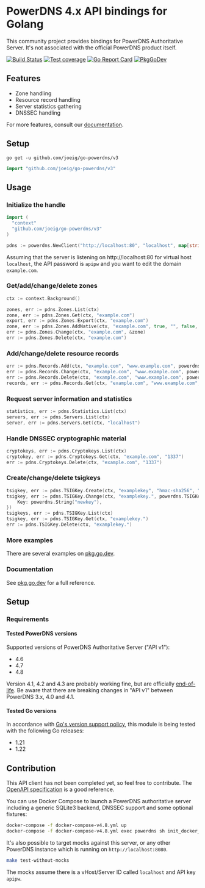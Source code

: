 # PowerDNS 4.x API bindings for Golang

This community project provides bindings for PowerDNS Authoritative Server.
It's not associated with the official PowerDNS product itself.

[![Build Status](https://github.com/joeig/go-powerdns/actions/workflows/tests.yml/badge.svg)](https://github.com/joeig/go-powerdns/actions/workflows/tests.yml)
[![Test coverage](https://img.shields.io/badge/coverage-100%25-success)](https://github.com/joeig/go-powerdns/tree/master/.github/testcoverage.yml)
[![Go Report Card](https://goreportcard.com/badge/github.com/joeig/go-powerdns)](https://goreportcard.com/report/github.com/joeig/go-powerdns)
[![PkgGoDev](https://pkg.go.dev/badge/github.com/joeig/go-powerdns/v3)](https://pkg.go.dev/github.com/joeig/go-powerdns/v3)

## Features

* Zone handling
* Resource record handling
* Server statistics gathering
* DNSSEC handling

For more features, consult our [documentation](https://pkg.go.dev/github.com/joeig/go-powerdns/v3).

## Setup

```shell
go get -u github.com/joeig/go-powerdns/v3
```

```go
import "github.com/joeig/go-powerdns/v3"
```

## Usage

### Initialize the handle

```go
import (
  "context"
  "github.com/joeig/go-powerdns/v3"
)

pdns := powerdns.NewClient("http://localhost:80", "localhost", map[string]string{"X-API-Key": "apipw"}, nil)
```

Assuming that the server is listening on http://localhost:80 for virtual host `localhost`, the API password is `apipw` and you want to edit the domain `example.com`.

### Get/add/change/delete zones

```go
ctx := context.Background()

zones, err := pdns.Zones.List(ctx)
zone, err := pdns.Zones.Get(ctx, "example.com")
export, err := pdns.Zones.Export(ctx, "example.com")
zone, err := pdns.Zones.AddNative(ctx, "example.com", true, "", false, "foo", "foo", true, []string{"ns.foo.tld."})
err := pdns.Zones.Change(ctx, "example.com", &zone)
err := pdns.Zones.Delete(ctx, "example.com")
```

### Add/change/delete resource records

```go
err := pdns.Records.Add(ctx, "example.com", "www.example.com", powerdns.RRTypeAAAA, 60, []string{"::1"})
err := pdns.Records.Change(ctx, "example.com", "www.example.com", powerdns.RRTypeAAAA, 3600, []string{"::1"})
err := pdns.Records.Delete(ctx, "example.com", "www.example.com", powerdns.RRTypeA)
records, err := pdns.Records.Get(ctx, "example.com", "www.example.com", powerdns.RRTypePtr(powerdns.RRTypeA))
```

### Request server information and statistics

```go
statistics, err := pdns.Statistics.List(ctx)
servers, err := pdns.Servers.List(ctx)
server, err := pdns.Servers.Get(ctx, "localhost")
```

### Handle DNSSEC cryptographic material

```go
cryptokeys, err := pdns.Cryptokeys.List(ctx)
cryptokey, err := pdns.Cryptokeys.Get(ctx, "example.com", "1337")
err := pdns.Cryptokeys.Delete(ctx, "example.com", "1337")
```

### Create/change/delete tsigkeys

```go
tsigkey, err := pdns.TSIGKey.Create(ctx, "examplekey", "hmac-sha256", "")
tsigkey, err := pdns.TSIGKey.Change(ctx, "examplekey.", powerdns.TSIGKey{
	Key: powerdns.String("newkey"),
})
tsigkeys, err := pdns.TSIGKey.List(ctx)
tsigkey, err := pdns.TSIGKey.Get(ctx, "examplekey.")
err := pdns.TSIGKey.Delete(ctx, "examplekey.")
```

### More examples

There are several examples on [pkg.go.dev](https://pkg.go.dev/github.com/joeig/go-powerdns/v3#pkg-examples).

### Documentation

See [pkg.go.dev](https://pkg.go.dev/github.com/joeig/go-powerdns/v3) for a full reference.

## Setup

### Requirements

#### Tested PowerDNS versions

Supported versions of PowerDNS Authoritative Server ("API v1"):

* 4.6
* 4.7
* 4.8

Version 4.1, 4.2 and 4.3 are probably working fine, but are officially [end-of-life](https://repo.powerdns.com/).
Be aware that there are breaking changes in "API v1" between PowerDNS 3.x, 4.0 and 4.1.

#### Tested Go versions

In accordance with [Go's version support policy](https://golang.org/doc/devel/release.html#policy), this module is being tested with the following Go releases:

* 1.21
* 1.22

## Contribution

This API client has not been completed yet, so feel free to contribute.
The [OpenAPI specification](https://github.com/PowerDNS/pdns/blob/master/docs/http-api/swagger/authoritative-api-swagger.yaml) is a good reference.

You can use Docker Compose to launch a PowerDNS authoritative server including a generic SQLite3 backend, DNSSEC support and some optional fixtures:

```bash
docker-compose -f docker-compose-v4.8.yml up
docker-compose -f docker-compose-v4.8.yml exec powerdns sh init_docker_fixtures.sh
```

It's also possible to target mocks against this server, or any other PowerDNS instance which is running on `http://localhost:8080`.

```bash
make test-without-mocks
```

The mocks assume there is a vHost/Server ID called `localhost` and API key `apipw`.
